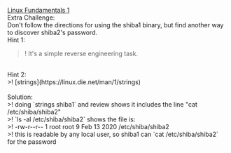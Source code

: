 [Linux Fundamentals 1](https://tryhackme.com/room/linux1)<br>
Extra Challenge:<br>
Don't follow the directions for using the shiba1 binary, but find another way to discover shiba2's password.<br>
Hint 1:<br>
>! It's a simple reverse engineering task.<br>
<br>
Hint 2:<br>
>! [strings](https://linux.die.net/man/1/strings)<br>
<br>
Solution:<br>
>! doing `strings shiba1` and review shows it includes the line "cat /etc/shiba/shiba2"<br>
>! `ls -al /etc/shiba/shiba2` shows the file is:<br>
>! -rw-r--r-- 1 root root 9 Feb 13  2020 /etc/shiba/shiba2<br>
>! this is readable by any local user, so shiba1 can `cat /etc/shiba/shiba2` for the password<br>
